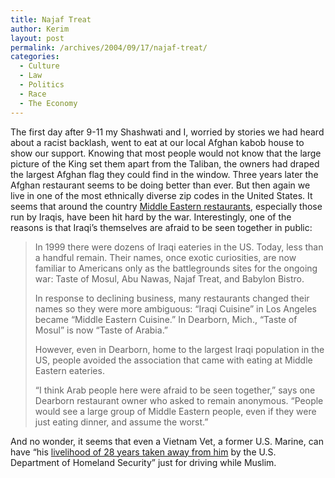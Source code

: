 ```yaml
---
title: Najaf Treat
author: Kerim
layout: post
permalink: /archives/2004/09/17/najaf-treat/
categories:
  - Culture
  - Law
  - Politics
  - Race
  - The Economy
---
```

The first day after 9-11 my Shashwati and I, worried by stories we had heard about a racist backlash, went to eat at our local Afghan kabob house to show our support. Knowing that most people would not know that the large picture of the King set them apart from the Taliban, the owners had draped the largest Afghan flag they could find in the window. Three years later the Afghan restaurant seems to be doing better than ever. But then again we live in one of the most ethnically diverse zip codes in the United States. It seems that around the country <a href="http://csmonitor.com/2004/0916/p11s01-lifo.htm" onclick="_gaq.push(['_trackEvent', 'outbound-article', 'http://csmonitor.com/2004/0916/p11s01-lifo.htm', 'Middle Eastern restaurants']);" >Middle Eastern restaurants</a>, especially those run by Iraqis, have been hit hard by the war. Interestingly, one of the reasons is that Iraqi&#8217;s themselves are afraid to be seen together in public:

> In 1999 there were dozens of Iraqi eateries in the US. Today, less than a handful remain. Their names, once exotic curiosities, are now familiar to Americans only as the battlegrounds sites for the ongoing war: Taste of Mosul, Abu Nawas, Najaf Treat, and Babylon Bistro.
> 
> In response to declining business, many restaurants changed their names so they were more ambiguous: &#8220;Iraqi Cuisine&#8221; in Los Angeles became &#8220;Middle Eastern Cuisine.&#8221; In Dearborn, Mich., &#8220;Taste of Mosul&#8221; is now &#8220;Taste of Arabia.&#8221;
> 
> However, even in Dearborn, home to the largest Iraqi population in the US, people avoided the association that came with eating at Middle Eastern eateries.
> 
> &#8220;I think Arab people here were afraid to be seen together,&#8221; says one Dearborn restaurant owner who asked to remain anonymous. &#8220;People would see a large group of Middle Eastern people, even if they were just eating dinner, and assume the worst.&#8221;

And no wonder, it seems that even a Vietnam Vet, a former U.S. Marine, can have &#8220;his <a href="http://www.masnet.org/pressroom_release.asp?id=1569" onclick="_gaq.push(['_trackEvent', 'outbound-article', 'http://www.masnet.org/pressroom_release.asp?id=1569', 'livelihood of 28 years taken away from him']);" >livelihood of 28 years taken away from him</a> by the U.S. Department of Homeland Security&#8221; just for driving while Muslim.

